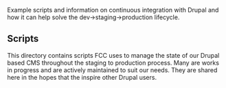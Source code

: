 Example scripts and information on continuous integration with Drupal and how it can help solve the dev->staging->production lifecycle.

Scripts
-------
This directory contains scripts FCC uses to manage the state of our Drupal based CMS throughout the staging to production process.  Many are works in progress and are actively maintained to suit our needs.  They are shared here in the hopes that the inspire other Drupal users.
